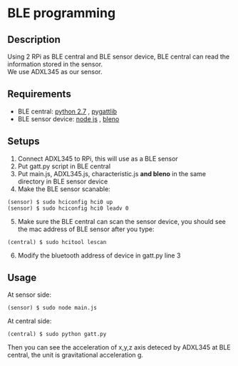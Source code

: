 # BLE programming
## Description
Using 2 RPi as BLE central and BLE sensor device, BLE central can read the information stored in the sensor.</br>
We use ADXL345 as our sensor.
## Requirements
* BLE central: [python 2.7][1] , [pygattlib][2]
* BLE sensor device: [node js][3] , [bleno][4]

[1]:https://www.python.org/
[2]:https://github.com/matthewelse/pygattlib
[3]:https://nodejs.org/en/
[4]:https://github.com/sandeepmistry/bleno

## Setups
1. Connect ADXL345 to RPi, this will use as a BLE sensor
2. Put gatt.py script in BLE central
3. Put main.js, ADXL345.js, characteristic.js **and bleno** in the same directory in BLE sensor device
4. Make the BLE sensor scanable:
```
(sensor) $ sudo hciconfig hci0 up
(sensor) $ sudo hciconfig hci0 leadv 0
``` 
5. Make sure the BLE central can scan the sensor device, you should see the mac address of BLE sensor after you type:
```
(central) $ sudo hcitool lescan
```    
6. Modify the bluetooth address of device in gatt.py line 3 

## Usage
At sensor side:

    (sensor) $ sudo node main.js
    
At central side:

    (central) $ sudo python gatt.py
Then you can see the acceleration of x,y,z axis deteced by ADXL345 at BLE central, the unit is gravitational acceleration g.


 
